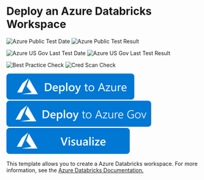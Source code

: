 # Deploy an Azure Databricks Workspace

![Azure Public Test Date](https://azurequickstartsservice.blob.core.windows.net/badges/101-databricks-workspace/PublicLastTestDate.svg)
![Azure Public Test Result](https://azurequickstartsservice.blob.core.windows.net/badges/101-databricks-workspace/PublicDeployment.svg)

![Azure US Gov Last Test Date](https://azurequickstartsservice.blob.core.windows.net/badges/101-databricks-workspace/FairfaxLastTestDate.svg)
![Azure US Gov Last Test Result](https://azurequickstartsservice.blob.core.windows.net/badges/101-databricks-workspace/FairfaxDeployment.svg)

![Best Practice Check](https://azurequickstartsservice.blob.core.windows.net/badges/101-databricks-workspace/BestPracticeResult.svg)
![Cred Scan Check](https://azurequickstartsservice.blob.core.windows.net/badges/101-databricks-workspace/CredScanResult.svg)

[![Deploy To Azure](https://raw.githubusercontent.com/Azure/azure-quickstart-templates/master/1-CONTRIBUTION-GUIDE/images/deploytoazure.svg?sanitize=true)](https://portal.azure.com/#create/Microsoft.Template/uri/https%3A%2F%2Fraw.githubusercontent.com%2FAzure%2Fazure-quickstart-templates%2Fmaster%2F101-databricks-workspace%2Fazuredeploy.json)
[![Deploy To Azure US Gov](https://raw.githubusercontent.com/Azure/azure-quickstart-templates/master/1-CONTRIBUTION-GUIDE/images/deploytoazuregov.svg?sanitize=true)](https://portal.azure.us/#create/Microsoft.Template/uri/https%3A%2F%2Fraw.githubusercontent.com%2FAzure%2Fazure-quickstart-templates%2Fmaster%2F101-databricks-workspace%2Fazuredeploy.json)    
[![Visualize](https://raw.githubusercontent.com/Azure/azure-quickstart-templates/master/1-CONTRIBUTION-GUIDE/images/visualizebutton.svg?sanitize=true)](http://armviz.io/#/?load=https%3A%2F%2Fraw.githubusercontent.com%2FAzure%2Fazure-quickstart-templates%2Fmaster%2F101-databricks-workspace%2Fazuredeploy.json)

This template allows you to create a Azure Databricks workspace. For more information, see the <a href="https://docs.microsoft.com/en-us/azure/azure-databricks/">Azure Databricks Documentation.